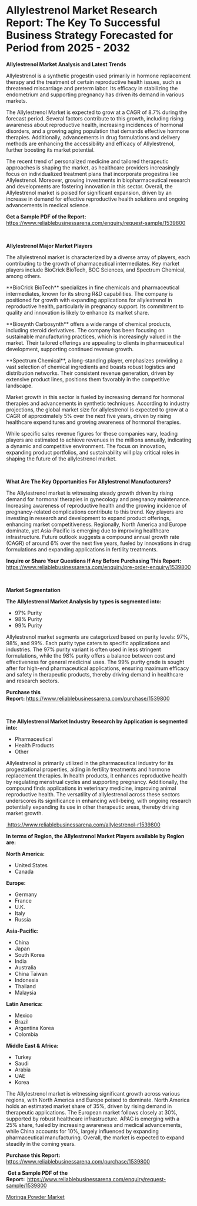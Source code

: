 <p><h1>Allylestrenol Market Research Report: The Key To Successful Business Strategy Forecasted for Period from 2025 - 2032</h1></p><p><strong>Allylestrenol Market Analysis and Latest Trends</strong></p>
<p><p>Allylestrenol is a synthetic progestin used primarily in hormone replacement therapy and the treatment of certain reproductive health issues, such as threatened miscarriage and preterm labor. Its efficacy in stabilizing the endometrium and supporting pregnancy has driven its demand in various markets.</p><p>The Allylestrenol Market is expected to grow at a CAGR of 8.7% during the forecast period. Several factors contribute to this growth, including rising awareness about reproductive health, increasing incidences of hormonal disorders, and a growing aging population that demands effective hormone therapies. Additionally, advancements in drug formulations and delivery methods are enhancing the accessibility and efficacy of Allylestrenol, further boosting its market potential.</p><p>The recent trend of personalized medicine and tailored therapeutic approaches is shaping the market, as healthcare providers increasingly focus on individualized treatment plans that incorporate progestins like Allylestrenol. Moreover, growing investments in biopharmaceutical research and developments are fostering innovation in this sector. Overall, the Allylestrenol market is poised for significant expansion, driven by an increase in demand for effective reproductive health solutions and ongoing advancements in medical science.</p></p>
<p><strong>Get a Sample PDF of the Report:&nbsp;</strong> <a href="https://www.reliablebusinessarena.com/enquiry/request-sample/1539800?utm_campaign=3013&utm_medium=2&utm_source=Github&utm_content=ia&utm_term=01042025&utm_id=allylestrenol">https://www.reliablebusinessarena.com/enquiry/request-sample/1539800</a></p>
<p>&nbsp;</p>
<p><strong>Allylestrenol Major Market Players</strong></p>
<p><p>The allylestrenol market is characterized by a diverse array of players, each contributing to the growth of pharmaceutical intermediates. Key market players include BioCrick BioTech, BOC Sciences, and Spectrum Chemical, among others.</p><p>**BioCrick BioTech** specializes in fine chemicals and pharmaceutical intermediates, known for its strong R&D capabilities. The company is positioned for growth with expanding applications for allylestrenol in reproductive health, particularly in pregnancy support. Its commitment to quality and innovation is likely to enhance its market share.</p><p>**Biosynth Carbosynth** offers a wide range of chemical products, including steroid derivatives. The company has been focusing on sustainable manufacturing practices, which is increasingly valued in the market. Their tailored offerings are appealing to clients in pharmaceutical development, supporting continued revenue growth.</p><p>**Spectrum Chemical**, a long-standing player, emphasizes providing a vast selection of chemical ingredients and boasts robust logistics and distribution networks. Their consistent revenue generation, driven by extensive product lines, positions them favorably in the competitive landscape. </p><p>Market growth in this sector is fueled by increasing demand for hormonal therapies and advancements in synthetic techniques. According to industry projections, the global market size for allylestrenol is expected to grow at a CAGR of approximately 5% over the next five years, driven by rising healthcare expenditures and growing awareness of hormonal therapies.</p><p>While specific sales revenue figures for these companies vary, leading players are estimated to achieve revenues in the millions annually, indicating a dynamic and competitive environment. The focus on innovation, expanding product portfolios, and sustainability will play critical roles in shaping the future of the allylestrenol market.</p></p>
<p>&nbsp;</p>
<p><strong>What Are The Key Opportunities For Allylestrenol Manufacturers?</strong></p>
<p><p>The Allylestrenol market is witnessing steady growth driven by rising demand for hormonal therapies in gynecology and pregnancy maintenance. Increasing awareness of reproductive health and the growing incidence of pregnancy-related complications contribute to this trend. Key players are investing in research and development to expand product offerings, enhancing market competitiveness. Regionally, North America and Europe dominate, yet Asia-Pacific is emerging due to improving healthcare infrastructure. Future outlook suggests a compound annual growth rate (CAGR) of around 6% over the next five years, fueled by innovations in drug formulations and expanding applications in fertility treatments.</p></p>
<p><strong>Inquire or Share Your Questions If Any Before Purchasing This Report:</strong> <a href="https://www.reliablebusinessarena.com/enquiry/pre-order-enquiry/1539800?utm_campaign=3013&utm_medium=2&utm_source=Github&utm_content=ia&utm_term=01042025&utm_id=allylestrenol">https://www.reliablebusinessarena.com/enquiry/pre-order-enquiry/1539800</a></p>
<p>&nbsp;</p>
<p><strong>Market Segmentation</strong></p>
<p><strong>The Allylestrenol Market Analysis by types is segmented into:</strong></p>
<p><ul><li>97% Purity</li><li>98% Purity</li><li>99% Purity</li></ul></p>
<p><p>Allylestrenol market segments are categorized based on purity levels: 97%, 98%, and 99%. Each purity type caters to specific applications and industries. The 97% purity variant is often used in less stringent formulations, while the 98% purity offers a balance between cost and effectiveness for general medicinal uses. The 99% purity grade is sought after for high-end pharmaceutical applications, ensuring maximum efficacy and safety in therapeutic products, thereby driving demand in healthcare and research sectors.</p></p>
<p><strong>Purchase this Report:&nbsp;</strong><a href="https://www.reliablebusinessarena.com/purchase/1539800?utm_campaign=3013&utm_medium=2&utm_source=Github&utm_content=ia&utm_term=01042025&utm_id=allylestrenol">https://www.reliablebusinessarena.com/purchase/1539800</a></p>
<p>&nbsp;</p>
<p><strong>The Allylestrenol Market Industry Research by Application is segmented into:</strong></p>
<p><ul><li>Pharmaceutical</li><li>Health Products</li><li>Other</li></ul></p>
<p><p>Allylestrenol is primarily utilized in the pharmaceutical industry for its progestational properties, aiding in fertility treatments and hormone replacement therapies. In health products, it enhances reproductive health by regulating menstrual cycles and supporting pregnancy. Additionally, the compound finds applications in veterinary medicine, improving animal reproductive health. The versatility of allylestrenol across these sectors underscores its significance in enhancing well-being, with ongoing research potentially expanding its use in other therapeutic areas, thereby driving market growth.</p></p>
<p><a href="https://www.reliablebusinessarena.com/allylestrenol-r1539800?utm_campaign=3013&utm_medium=2&utm_source=Github&utm_content=ia&utm_term=01042025&utm_id=allylestrenol">&nbsp;https://www.reliablebusinessarena.com/allylestrenol-r1539800</a></p>
<p><strong>In terms of Region, the Allylestrenol Market Players available by Region are:</strong></p>
<p>
    <p> <strong> North America: </strong>
        <ul>
            <li>United States</li>
            <li>Canada</li>
        </ul>
        </p> 
    <p> <strong> Europe: </strong>
        <ul>
            <li>Germany</li>
            <li>France</li>
            <li>U.K.</li>
            <li>Italy</li>
            <li>Russia</li>
        </ul>
        </p> 
    <p> <strong> Asia-Pacific: </strong>
        <ul>
            <li>China</li>
            <li>Japan</li>
            <li>South Korea</li>
            <li>India</li>
            <li>Australia</li>
            <li>China Taiwan</li>
            <li>Indonesia</li>
            <li>Thailand</li>
            <li>Malaysia</li>
        </ul>
        </p> 
    <p> <strong> Latin America: </strong>
        <ul>
            <li>Mexico</li>
            <li>Brazil</li>
            <li>Argentina Korea</li>
            <li>Colombia</li>
        </ul>
        </p> 
    <p> <strong> Middle East & Africa: </strong>
        <ul>
            <li>Turkey</li>
            <li>Saudi</li>
            <li>Arabia</li>
            <li>UAE</li>
            <li>Korea</li>
        </ul>
    </p>
    </p>
<p><p>The Allylestrenol market is witnessing significant growth across various regions, with North America and Europe poised to dominate. North America holds an estimated market share of 35%, driven by rising demand in therapeutic applications. The European market follows closely at 30%, supported by robust healthcare infrastructure. APAC is emerging with a 25% share, fueled by increasing awareness and medical advancements, while China accounts for 10%, largely influenced by expanding pharmaceutical manufacturing. Overall, the market is expected to expand steadily in the coming years.</p></p>
<p><strong>Purchase this Report: </strong><a href="https://www.reliablebusinessarena.com/purchase/1539800?utm_campaign=3013&utm_medium=2&utm_source=Github&utm_content=ia&utm_term=01042025&utm_id=allylestrenol">https://www.reliablebusinessarena.com/purchase/1539800</a></p>
<p>&nbsp;<strong>Get a Sample PDF of the Report:&nbsp;&nbsp;</strong><a href="https://www.reliablebusinessarena.com/enquiry/request-sample/1539800?utm_campaign=3013&utm_medium=2&utm_source=Github&utm_content=ia&utm_term=01042025&utm_id=allylestrenol">https://www.reliablebusinessarena.com/enquiry/request-sample/1539800</a></p>
<p><strong></strong></p>
<p><p><a href="https://github.com/scaseiargas/Market-Research-Report-List-1/blob/main/moringa-powder-market.md?utm_campaign=3013&utm_medium=2&utm_source=Github&utm_content=ia&utm_term=01042025&utm_id=allylestrenol">Moringa Powder Market</a></p></p>